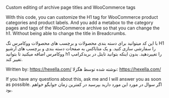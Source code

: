 Custom editing of archive page titles and WooCommerce tags

With this code, you can customize the H1 tag for WooCommerce product categories and product labels. And you add a metabox to the category pages and tags of the WooCommerce archive so that you can change the h1. Without being able to change the title in Breadcrumbs.

با این کد میتوانید برای دسته بندی محصولات و برچسب های محصولات ووکامرس تگ H1 را سفارشی سازی کنید. و یک متاباکس به صفحات دسته بندی و برچسب های آرشیو ووکامرس اضافه میکنید تا بتوانید h1 را تغییردهید. بدون اینکه بتوانید تایتل در بریدکرامپ تغییر کند.

Written by: https://hexella.com/
نوشته شده توسط هگزلا: https://hexella.com/


If you have any questions about this, ask me and I will answer you as soon as possible.
اگر سوال در مورد این مورد دارید بپرسید در کمترین زمان جوابگو خواهم بود.

